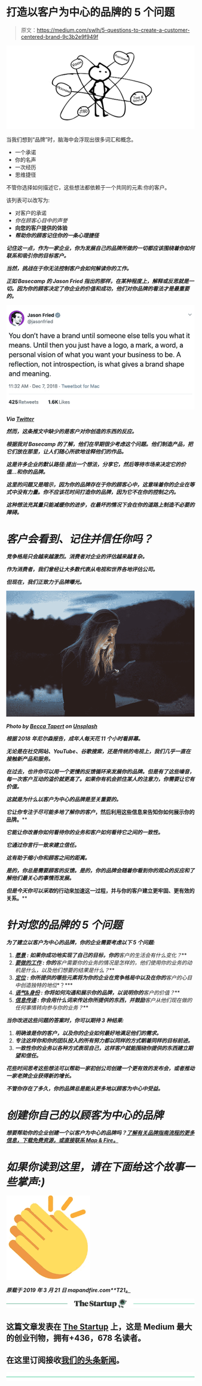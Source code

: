 # 打造以客户为中心的品牌的 5 个问题

> 原文：<https://medium.com/swlh/5-questions-to-create-a-customer-centered-brand-9c3b2e9f949f>

![](img/9fa982dcb31d1c5428f81bc808c50942.png)

当我们想到“品牌”时，脑海中会浮现出很多词汇和概念。

*   一个承诺
*   你的名声
*   一次经历
*   思维捷径

不管你选择如何描述它，这些想法都依赖于一个共同的元素:你的客户。

该列表可以改写为:

*   对客户的承诺
*   *你在顾客心目中的声誉*
*   **向您的客户提供的体验**
*   ***帮助你的顾客记住你的一条心理捷径***

***记住这一点，作为一家企业，你为发展自己的品牌所做的一切都应该围绕着你如何联系和吸引你的目标客户。***

***当然，挑战在于你无法控制客户会如何解读你的工作。***

***正如 Basecamp 的 Jason Fried 指出的那样，在某种程度上，解释或反思就是一切。因为你的顾客决定了你企业的价值和成功，他们对你品牌的看法才是最重要的。***

***![](img/cb7b83b3e9aadd799f01676f3afe45ce.png)***

***Via [Twitter](https://twitter.com/jasonfried/status/1071125270101417984)***

***然而，这条推文中缺少的是客户对你创造的东西的反应。***

***根据我对 Basecamp 的了解，他们在早期很少考虑这个问题。他们制造产品，把它们放在那里，让人们随心所欲地诠释他们的作品。***

***这是许多企业的默认路径:提出一个想法，分享它，然后等待市场来决定它的价值…和你的品牌。***

***这里的问题又是暗示，因为你的品牌存在于你的顾客心中，这意味着你的企业在等式中没有力量。你不应该花时间打造你的品牌，因为它不在你的控制之内。***

***这种想法充其量只能减缓你的进步，在最坏的情况下会在你的道路上制造不必要的障碍。***

# ***客户会看到、记住并信任你吗？***

***竞争格局只会越来越激烈。消费者对企业的评估越来越复杂。***

***作为消费者，我们曾经让大多数代表从电视和世界各地评估公司。***

***但现在，我们正致力于品牌曝光。***

***![](img/39efe67da05a0234942b348097870901.png)***

***Photo by [Becca Tapert](https://unsplash.com/photos/QofjUnxy9LY?utm_source=unsplash&utm_medium=referral&utm_content=creditCopyText) on [Unsplash](https://unsplash.com/?utm_source=unsplash&utm_medium=referral&utm_content=creditCopyText)***

***根据 2018 年尼尔森报告，成年人每天花 11 个小时看屏幕。***

***无论是在社交网站、YouTube、谷歌搜索，还是传统的电视上，我们几乎一直在接触新产品和服务。***

***在过去，也许你可以用一个更慢的反馈循环来发展你的品牌。但是有了这些噪音，每一次客户互动的溢价就更高了。如果你有机会抓住某人的注意力，你需要让它有价值。***

***这就是为什么以客户为中心的品牌是至关重要的。***

***它让你专注于尽可能多地了解你的客户*，然后利用这些信息来告知你如何展示你的品牌。****

***它能让你改善你如何看待你的业务和客户如何看待它之间的一致性。***

***它通过你言行一致来建立信任。***

*****这有助于缩小你和顾客之间的距离。*****

***是的，你总是需要顾客的反馈。是的，你的品牌会随着你看到你的观众的反应和了解他们最关心的事情而发展。***

***但是今天你可以采取*的行动来加速这一过程，并与你的客户建立更牢固、更有效的关系。****

# ***针对您的品牌的 5 个问题***

*****为了建立以客户为中心的品牌，你的企业需要考虑以下 5 个问题:*****

1.  ***[**愿景**](https://mapandfire.com/field-guide/purpose/?utm_source=blog&utm_medium=article&utm_campaign=customer-centered#vision-statement) **:** 如果你成功地实现了自己的目标，你的**客户**的生活会有什么变化？***
2.  ***[**要做的工作**](https://mapandfire.com/field-guide/customers/?utm_source=blog&utm_medium=article&utm_campaign=customer-centered#jobs-to-be-done) **:** 你的**客户**需要你的业务的情况是怎样的，他们使用你的业务的动机是什么，以及他们想要的结果是什么？***
3.  ***[**定位**](https://mapandfire.com/field-guide/competition/?utm_source=blog&utm_medium=article&utm_campaign=customer-centered#competitive-position) **:** 你所提供的哪些元素将为你的企业在竞争格局中以及在你的**客户的心目中创造独特的地位**？***
4.  ***[**语气&身份**](https://mapandfire.com/field-guide/brand/?utm_source=blog&utm_medium=article&utm_campaign=customer-centered#brand-identity) **:** 你将如何沟通和展示你的品牌，以说明你的**客户**的价值？***
5.  ***[**信息传递**](https://mapandfire.com/field-guide/marketing/?utm_source=blog&utm_medium=article&utm_campaign=customer-centered#4-forces-that-affect-change) **:** 你会用什么词来传达你所提供的东西，并鼓励**客户**从他们现在做的任何事情转向参与你的业务？***

*****当你改进这些问题的答案时，你可以期待 3 种结果:*****

1.  *****明确**谁是你的客户，以及你的企业如何最好地满足他们的需求。***
2.  *****专注**这样你和你的团队投入的所有努力都以同样的方式朝着同样的目标前进。***
3.  *****一致性**你的业务以各种方式表现自己，这样客户就能围绕你提供的东西建立期望和信任。***

***花些时间思考这些想法可以帮助一家初创公司创建一个更有效的发布会，或者推动一家老牌企业获得新的增长。***

***不管你存在了多久，你的品牌总是能从更多地以顾客为中心中受益。***

# ***创建你自己的以顾客为中心的品牌***

***想要帮助你的企业创建一个以客户为中心的品牌吗？[了解有关品牌指南流程的更多信息，下载免费资源，或直接联系 Map & Fire。](https://mapandfire.com/?utm_source=blog&utm_medium=article&utm_campaign=customer-centered)***

# ***如果你读到这里，请在下面给这个故事一些掌声:)***

***![](img/c6ab7db7ac94375fe135bd591c65d36c.png)***

****原载于 2019 年 3 月 21 日 mapandfire.com**T21*[。](https://mapandfire.com/blog/5-questions-to-create-a-customer-centered-brand/)***

**[![](img/308a8d84fb9b2fab43d66c117fcc4bb4.png)](https://medium.com/swlh)**

## **这篇文章发表在 [The Startup](https://medium.com/swlh) 上，这是 Medium 最大的创业刊物，拥有+436，678 名读者。**

## **在这里订阅接收[我们的头条新闻](https://growthsupply.com/the-startup-newsletter/)。**

**[![](img/b0164736ea17a63403e660de5dedf91a.png)](https://medium.com/swlh)**